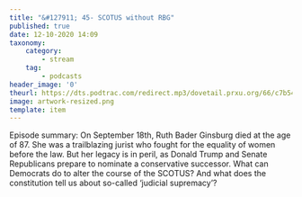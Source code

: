 ```yaml
---
title: "&#127911; 45- SCOTUS without RBG"
published: true
date: 12-10-2020 14:09
taxonomy:
    category:
        - stream
    tag:
        - podcasts
header_image: '0'
theurl: https://dts.podtrac.com/redirect.mp3/dovetail.prxu.org/66/c7b54cfc-84d3-44e9-a174-1d9e7f60f0a0/TCL_45_Ginsburgh_part_01.mp3
image: artwork-resized.png
template: item
--- 
```

Episode summary: On September 18th, Ruth Bader Ginsburg died at the age of 87. She was a trailblazing jurist who fought for the equality of women before the law. But her legacy is in peril, as Donald Trump and Senate Republicans prepare to nominate a conservative successor. What can Democrats do to alter the course of the SCOTUS? And what does the constitution tell us about so-called ‘judicial supremacy’?

